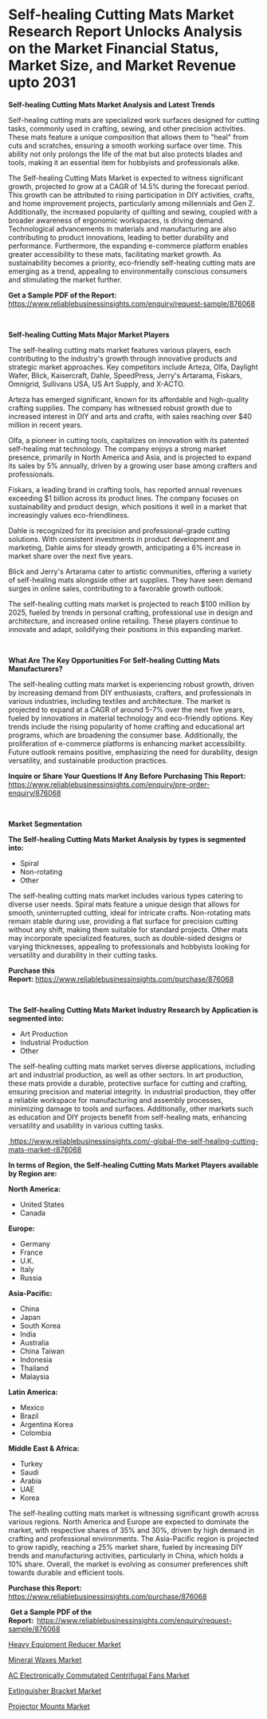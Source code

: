 <p><h1>Self-healing Cutting Mats Market Research Report Unlocks Analysis on the Market Financial Status, Market Size, and Market Revenue upto 2031</h1></p><p><strong>Self-healing Cutting Mats Market Analysis and Latest Trends</strong></p>
<p><p>Self-healing cutting mats are specialized work surfaces designed for cutting tasks, commonly used in crafting, sewing, and other precision activities. These mats feature a unique composition that allows them to "heal" from cuts and scratches, ensuring a smooth working surface over time. This ability not only prolongs the life of the mat but also protects blades and tools, making it an essential item for hobbyists and professionals alike.</p><p>The Self-healing Cutting Mats Market is expected to witness significant growth, projected to grow at a CAGR of 14.5% during the forecast period. This growth can be attributed to rising participation in DIY activities, crafts, and home improvement projects, particularly among millennials and Gen Z. Additionally, the increased popularity of quilting and sewing, coupled with a broader awareness of ergonomic workspaces, is driving demand. Technological advancements in materials and manufacturing are also contributing to product innovations, leading to better durability and performance. Furthermore, the expanding e-commerce platform enables greater accessibility to these mats, facilitating market growth. As sustainability becomes a priority, eco-friendly self-healing cutting mats are emerging as a trend, appealing to environmentally conscious consumers and stimulating the market further.</p></p>
<p><strong>Get a Sample PDF of the Report:&nbsp;</strong> <a href="https://www.reliablebusinessinsights.com/enquiry/request-sample/876068?utm_campaign=1119&utm_medium=2&utm_source=Github&utm_content=ia&utm_term=28102024&utm_id=self-healing-cutting-mats">https://www.reliablebusinessinsights.com/enquiry/request-sample/876068</a></p>
<p>&nbsp;</p>
<p><strong>Self-healing Cutting Mats Major Market Players</strong></p>
<p><p>The self-healing cutting mats market features various players, each contributing to the industry's growth through innovative products and strategic market approaches. Key competitors include Arteza, Olfa, Daylight Wafer, Blick, Kaisercraft, Dahle, SpeedPress, Jerry's Artarama, Fiskars, Omnigrid, Sullivans USA, US Art Supply, and X-ACTO.</p><p>Arteza has emerged significant, known for its affordable and high-quality crafting supplies. The company has witnessed robust growth due to increased interest in DIY and arts and crafts, with sales reaching over $40 million in recent years.</p><p>Olfa, a pioneer in cutting tools, capitalizes on innovation with its patented self-healing mat technology. The company enjoys a strong market presence, primarily in North America and Asia, and is projected to expand its sales by 5% annually, driven by a growing user base among crafters and professionals.</p><p>Fiskars, a leading brand in crafting tools, has reported annual revenues exceeding $1 billion across its product lines. The company focuses on sustainability and product design, which positions it well in a market that increasingly values eco-friendliness.</p><p>Dahle is recognized for its precision and professional-grade cutting solutions. With consistent investments in product development and marketing, Dahle aims for steady growth, anticipating a 6% increase in market share over the next five years.</p><p>Blick and Jerry's Artarama cater to artistic communities, offering a variety of self-healing mats alongside other art supplies. They have seen demand surges in online sales, contributing to a favorable growth outlook.</p><p>The self-healing cutting mats market is projected to reach $100 million by 2025, fueled by trends in personal crafting, professional use in design and architecture, and increased online retailing. These players continue to innovate and adapt, solidifying their positions in this expanding market.</p></p>
<p>&nbsp;</p>
<p><strong>What Are The Key Opportunities For Self-healing Cutting Mats Manufacturers?</strong></p>
<p><p>The self-healing cutting mats market is experiencing robust growth, driven by increasing demand from DIY enthusiasts, crafters, and professionals in various industries, including textiles and architecture. The market is projected to expand at a CAGR of around 5-7% over the next five years, fueled by innovations in material technology and eco-friendly options. Key trends include the rising popularity of home crafting and educational art programs, which are broadening the consumer base. Additionally, the proliferation of e-commerce platforms is enhancing market accessibility. Future outlook remains positive, emphasizing the need for durability, design versatility, and sustainable production practices.</p></p>
<p><strong>Inquire or Share Your Questions If Any Before Purchasing This Report:</strong> <a href="https://www.reliablebusinessinsights.com/enquiry/pre-order-enquiry/876068?utm_campaign=1119&utm_medium=2&utm_source=Github&utm_content=ia&utm_term=28102024&utm_id=self-healing-cutting-mats">https://www.reliablebusinessinsights.com/enquiry/pre-order-enquiry/876068</a></p>
<p>&nbsp;</p>
<p><strong>Market Segmentation</strong></p>
<p><strong>The Self-healing Cutting Mats Market Analysis by types is segmented into:</strong></p>
<p><ul><li>Spiral</li><li>Non-rotating</li><li>Other</li></ul></p>
<p><p>The self-healing cutting mats market includes various types catering to diverse user needs. Spiral mats feature a unique design that allows for smooth, uninterrupted cutting, ideal for intricate crafts. Non-rotating mats remain stable during use, providing a flat surface for precision cutting without any shift, making them suitable for standard projects. Other mats may incorporate specialized features, such as double-sided designs or varying thicknesses, appealing to professionals and hobbyists looking for versatility and durability in their cutting tasks.</p></p>
<p><strong>Purchase this Report:&nbsp;</strong><a href="https://www.reliablebusinessinsights.com/purchase/876068?utm_campaign=1119&utm_medium=2&utm_source=Github&utm_content=ia&utm_term=28102024&utm_id=self-healing-cutting-mats">https://www.reliablebusinessinsights.com/purchase/876068</a></p>
<p>&nbsp;</p>
<p><strong>The Self-healing Cutting Mats Market Industry Research by Application is segmented into:</strong></p>
<p><ul><li>Art Production</li><li>Industrial Production</li><li>Other</li></ul></p>
<p><p>The self-healing cutting mats market serves diverse applications, including art and industrial production, as well as other sectors. In art production, these mats provide a durable, protective surface for cutting and crafting, ensuring precision and material integrity. In industrial production, they offer a reliable workspace for manufacturing and assembly processes, minimizing damage to tools and surfaces. Additionally, other markets such as education and DIY projects benefit from self-healing mats, enhancing versatility and usability in various cutting tasks.</p></p>
<p><a href="https://www.reliablebusinessinsights.com/-global-the-self-healing-cutting-mats-market-r876068?utm_campaign=1119&utm_medium=2&utm_source=Github&utm_content=ia&utm_term=28102024&utm_id=self-healing-cutting-mats">&nbsp;https://www.reliablebusinessinsights.com/-global-the-self-healing-cutting-mats-market-r876068</a></p>
<p><strong>In terms of Region, the Self-healing Cutting Mats Market Players available by Region are:</strong></p>
<p>
    <p> <strong> North America: </strong>
        <ul>
            <li>United States</li>
            <li>Canada</li>
        </ul>
        </p> 
    <p> <strong> Europe: </strong>
        <ul>
            <li>Germany</li>
            <li>France</li>
            <li>U.K.</li>
            <li>Italy</li>
            <li>Russia</li>
        </ul>
        </p> 
    <p> <strong> Asia-Pacific: </strong>
        <ul>
            <li>China</li>
            <li>Japan</li>
            <li>South Korea</li>
            <li>India</li>
            <li>Australia</li>
            <li>China Taiwan</li>
            <li>Indonesia</li>
            <li>Thailand</li>
            <li>Malaysia</li>
        </ul>
        </p> 
    <p> <strong> Latin America: </strong>
        <ul>
            <li>Mexico</li>
            <li>Brazil</li>
            <li>Argentina Korea</li>
            <li>Colombia</li>
        </ul>
        </p> 
    <p> <strong> Middle East & Africa: </strong>
        <ul>
            <li>Turkey</li>
            <li>Saudi</li>
            <li>Arabia</li>
            <li>UAE</li>
            <li>Korea</li>
        </ul>
    </p>
    </p>
<p><p>The self-healing cutting mats market is witnessing significant growth across various regions. North America and Europe are expected to dominate the market, with respective shares of 35% and 30%, driven by high demand in crafting and professional environments. The Asia-Pacific region is projected to grow rapidly, reaching a 25% market share, fueled by increasing DIY trends and manufacturing activities, particularly in China, which holds a 10% share. Overall, the market is evolving as consumer preferences shift towards durable and efficient tools.</p></p>
<p><strong>Purchase this Report: </strong><a href="https://www.reliablebusinessinsights.com/purchase/876068?utm_campaign=1119&utm_medium=2&utm_source=Github&utm_content=ia&utm_term=28102024&utm_id=self-healing-cutting-mats">https://www.reliablebusinessinsights.com/purchase/876068</a></p>
<p>&nbsp;<strong>Get a Sample PDF of the Report:&nbsp;&nbsp;</strong><a href="https://www.reliablebusinessinsights.com/enquiry/request-sample/876068?utm_campaign=1119&utm_medium=2&utm_source=Github&utm_content=ia&utm_term=28102024&utm_id=self-healing-cutting-mats">https://www.reliablebusinessinsights.com/enquiry/request-sample/876068</a></p>
<p><strong></strong></p>
<p><p><a href="https://issuu.com/reportprime-2/docs/heavy-equipment-reducer-market-size_a7d4baca72df76?utm_campaign=1119&utm_medium=2&utm_source=Github&utm_content=ia&utm_term=28102024&utm_id=self-healing-cutting-mats">Heavy Equipment Reducer Market</a></p><p><a href="https://www.linkedin.com/pulse/decoding-mineral-waxes-industry-dynamics-strategic-imperatives-anrwf?utm_campaign=1119&utm_medium=2&utm_source=Github&utm_content=ia&utm_term=28102024&utm_id=self-healing-cutting-mats">Mineral Waxes Market</a></p><p><a href="https://issuu.com/reportprime-2/docs/ac-electronically-commutated-centri_9c59060208fd31?utm_campaign=1119&utm_medium=2&utm_source=Github&utm_content=ia&utm_term=28102024&utm_id=self-healing-cutting-mats">AC Electronically Commutated Centrifugal Fans Market</a></p><p><a href="https://github.com/sogusofer/Market-Research-Report-List-1/blob/main/extinguisher-bracket-market.md?utm_campaign=1119&utm_medium=2&utm_source=Github&utm_content=ia&utm_term=28102024&utm_id=self-healing-cutting-mats">Extinguisher Bracket Market</a></p><p><a href="https://www.linkedin.com/pulse/projector-mounts-market-global-regional-analysis-focus-end-875kf?utm_campaign=1119&utm_medium=2&utm_source=Github&utm_content=ia&utm_term=28102024&utm_id=self-healing-cutting-mats">Projector Mounts Market</a></p></p>